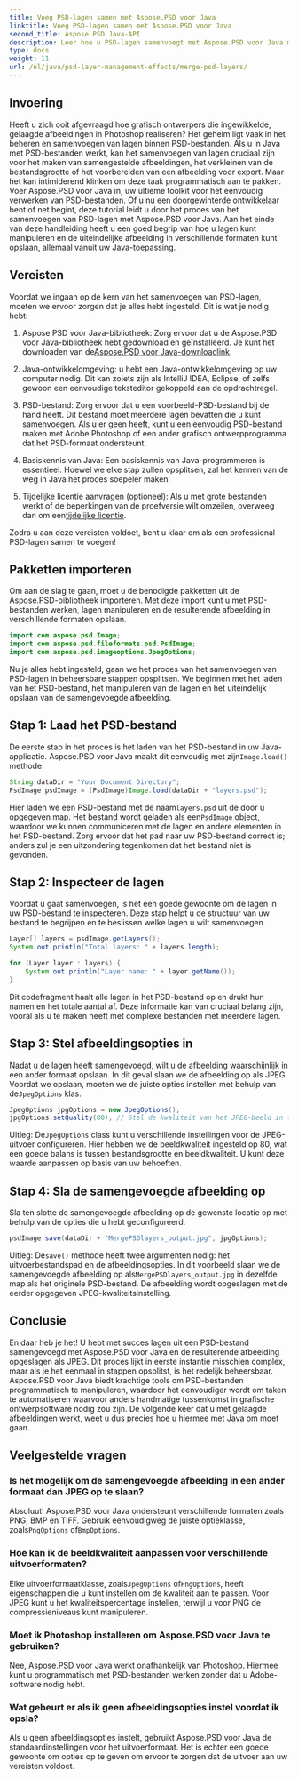 ```yaml
---
title: Voeg PSD-lagen samen met Aspose.PSD voor Java
linktitle: Voeg PSD-lagen samen met Aspose.PSD voor Java
second_title: Aspose.PSD Java-API
description: Leer hoe u PSD-lagen samenvoegt met Aspose.PSD voor Java met deze stapsgewijze zelfstudie. Perfect voor ontwikkelaars die beeldverwerkingstaken willen automatiseren.
type: docs
weight: 11
url: /nl/java/psd-layer-management-effects/merge-psd-layers/
---
```

## Invoering

Heeft u zich ooit afgevraagd hoe grafisch ontwerpers die ingewikkelde, gelaagde afbeeldingen in Photoshop realiseren? Het geheim ligt vaak in het beheren en samenvoegen van lagen binnen PSD-bestanden. Als u in Java met PSD-bestanden werkt, kan het samenvoegen van lagen cruciaal zijn voor het maken van samengestelde afbeeldingen, het verkleinen van de bestandsgrootte of het voorbereiden van een afbeelding voor export. Maar het kan intimiderend klinken om deze taak programmatisch aan te pakken. Voer Aspose.PSD voor Java in, uw ultieme toolkit voor het eenvoudig verwerken van PSD-bestanden. Of u nu een doorgewinterde ontwikkelaar bent of net begint, deze tutorial leidt u door het proces van het samenvoegen van PSD-lagen met Aspose.PSD voor Java. Aan het einde van deze handleiding heeft u een goed begrip van hoe u lagen kunt manipuleren en de uiteindelijke afbeelding in verschillende formaten kunt opslaan, allemaal vanuit uw Java-toepassing.

## Vereisten

Voordat we ingaan op de kern van het samenvoegen van PSD-lagen, moeten we ervoor zorgen dat je alles hebt ingesteld. Dit is wat je nodig hebt:

1. Aspose.PSD voor Java-bibliotheek: Zorg ervoor dat u de Aspose.PSD voor Java-bibliotheek hebt gedownload en geïnstalleerd. Je kunt het downloaden van de[Aspose.PSD voor Java-downloadlink](https://releases.aspose.com/psd/java/).

2. Java-ontwikkelomgeving: u hebt een Java-ontwikkelomgeving op uw computer nodig. Dit kan zoiets zijn als IntelliJ IDEA, Eclipse, of zelfs gewoon een eenvoudige teksteditor gekoppeld aan de opdrachtregel.

3. PSD-bestand: Zorg ervoor dat u een voorbeeld-PSD-bestand bij de hand heeft. Dit bestand moet meerdere lagen bevatten die u kunt samenvoegen. Als u er geen heeft, kunt u een eenvoudig PSD-bestand maken met Adobe Photoshop of een ander grafisch ontwerpprogramma dat het PSD-formaat ondersteunt.

4. Basiskennis van Java: Een basiskennis van Java-programmeren is essentieel. Hoewel we elke stap zullen opsplitsen, zal het kennen van de weg in Java het proces soepeler maken.

5.  Tijdelijke licentie aanvragen (optioneel): Als u met grote bestanden werkt of de beperkingen van de proefversie wilt omzeilen, overweeg dan om een[tijdelijke licentie](https://purchase.aspose.com/temporary-license/).

Zodra u aan deze vereisten voldoet, bent u klaar om als een professional PSD-lagen samen te voegen!

## Pakketten importeren

Om aan de slag te gaan, moet u de benodigde pakketten uit de Aspose.PSD-bibliotheek importeren. Met deze import kunt u met PSD-bestanden werken, lagen manipuleren en de resulterende afbeelding in verschillende formaten opslaan.

```java
import com.aspose.psd.Image;
import com.aspose.psd.fileformats.psd.PsdImage;
import com.aspose.psd.imageoptions.JpegOptions;
```

Nu je alles hebt ingesteld, gaan we het proces van het samenvoegen van PSD-lagen in beheersbare stappen opsplitsen. We beginnen met het laden van het PSD-bestand, het manipuleren van de lagen en het uiteindelijk opslaan van de samengevoegde afbeelding.

## Stap 1: Laad het PSD-bestand

 De eerste stap in het proces is het laden van het PSD-bestand in uw Java-applicatie. Aspose.PSD voor Java maakt dit eenvoudig met zijn`Image.load()` methode.

```java
String dataDir = "Your Document Directory";
PsdImage psdImage = (PsdImage)Image.load(dataDir + "layers.psd");
```

 Hier laden we een PSD-bestand met de naam`layers.psd` uit de door u opgegeven map. Het bestand wordt geladen als een`PsdImage` object, waardoor we kunnen communiceren met de lagen en andere elementen in het PSD-bestand. Zorg ervoor dat het pad naar uw PSD-bestand correct is; anders zul je een uitzondering tegenkomen dat het bestand niet is gevonden.

## Stap 2: Inspecteer de lagen

Voordat u gaat samenvoegen, is het een goede gewoonte om de lagen in uw PSD-bestand te inspecteren. Deze stap helpt u de structuur van uw bestand te begrijpen en te beslissen welke lagen u wilt samenvoegen.

```java
Layer[] layers = psdImage.getLayers();
System.out.println("Total layers: " + layers.length);

for (Layer layer : layers) {
    System.out.println("Layer name: " + layer.getName());
}
```

Dit codefragment haalt alle lagen in het PSD-bestand op en drukt hun namen en het totale aantal af. Deze informatie kan van cruciaal belang zijn, vooral als u te maken heeft met complexe bestanden met meerdere lagen.

## Stap 3: Stel afbeeldingsopties in

 Nadat u de lagen heeft samengevoegd, wilt u de afbeelding waarschijnlijk in een ander formaat opslaan. In dit geval slaan we de afbeelding op als JPEG. Voordat we opslaan, moeten we de juiste opties instellen met behulp van de`JpegOptions` klas.

```java
JpegOptions jpgOptions = new JpegOptions();
jpgOptions.setQuality(80); // Stel de kwaliteit van het JPEG-beeld in (0-100)
```

Uitleg:
 De`JpegOptions` class kunt u verschillende instellingen voor de JPEG-uitvoer configureren. Hier hebben we de beeldkwaliteit ingesteld op 80, wat een goede balans is tussen bestandsgrootte en beeldkwaliteit. U kunt deze waarde aanpassen op basis van uw behoeften.

## Stap 4: Sla de samengevoegde afbeelding op

Sla ten slotte de samengevoegde afbeelding op de gewenste locatie op met behulp van de opties die u hebt geconfigureerd.

```java
psdImage.save(dataDir + "MergePSDlayers_output.jpg", jpgOptions);
```

Uitleg:
 De`save()` methode heeft twee argumenten nodig: het uitvoerbestandspad en de afbeeldingsopties. In dit voorbeeld slaan we de samengevoegde afbeelding op als`MergePSDlayers_output.jpg` in dezelfde map als het originele PSD-bestand. De afbeelding wordt opgeslagen met de eerder opgegeven JPEG-kwaliteitsinstelling.

## Conclusie

En daar heb je het! U hebt met succes lagen uit een PSD-bestand samengevoegd met Aspose.PSD voor Java en de resulterende afbeelding opgeslagen als JPEG. Dit proces lijkt in eerste instantie misschien complex, maar als je het eenmaal in stappen opsplitst, is het redelijk beheersbaar. Aspose.PSD voor Java biedt krachtige tools om PSD-bestanden programmatisch te manipuleren, waardoor het eenvoudiger wordt om taken te automatiseren waarvoor anders handmatige tussenkomst in grafische ontwerpsoftware nodig zou zijn. De volgende keer dat u met gelaagde afbeeldingen werkt, weet u dus precies hoe u hiermee met Java om moet gaan.

## Veelgestelde vragen

### Is het mogelijk om de samengevoegde afbeelding in een ander formaat dan JPEG op te slaan?
Absoluut! Aspose.PSD voor Java ondersteunt verschillende formaten zoals PNG, BMP en TIFF. Gebruik eenvoudigweg de juiste optieklasse, zoals`PngOptions` of`BmpOptions`.

### Hoe kan ik de beeldkwaliteit aanpassen voor verschillende uitvoerformaten?
 Elke uitvoerformaatklasse, zoals`JpegOptions` of`PngOptions`, heeft eigenschappen die u kunt instellen om de kwaliteit aan te passen. Voor JPEG kunt u het kwaliteitspercentage instellen, terwijl u voor PNG de compressieniveaus kunt manipuleren.

### Moet ik Photoshop installeren om Aspose.PSD voor Java te gebruiken?
Nee, Aspose.PSD voor Java werkt onafhankelijk van Photoshop. Hiermee kunt u programmatisch met PSD-bestanden werken zonder dat u Adobe-software nodig hebt.

### Wat gebeurt er als ik geen afbeeldingsopties instel voordat ik opsla?
Als u geen afbeeldingsopties instelt, gebruikt Aspose.PSD voor Java de standaardinstellingen voor het uitvoerformaat. Het is echter een goede gewoonte om opties op te geven om ervoor te zorgen dat de uitvoer aan uw vereisten voldoet.